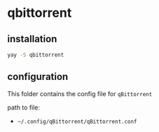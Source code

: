# qbittorrent

## installation

```bash
yay -S qbittorrent
```

## configuration

This folder contains the config file for `qBittorrent`

path to file:
- `~/.config/qBittorrent/qBittorrent.conf`
